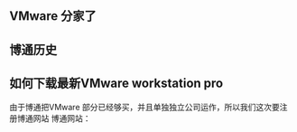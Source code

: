 ## VMware 分家了


## 博通历史


## 如何下载最新VMware workstation pro 

由于博通把VMware 部分已经够买，并且单独独立公司运作，所以我们这次要注册博通网站
博通网站： [](https://profile.broadcom.com/web/registration)



##


